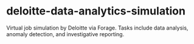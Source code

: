 # deloitte-data-analytics-simulation
Virtual job simulation by Deloitte via Forage. Tasks include data analysis, anomaly detection, and investigative reporting.
